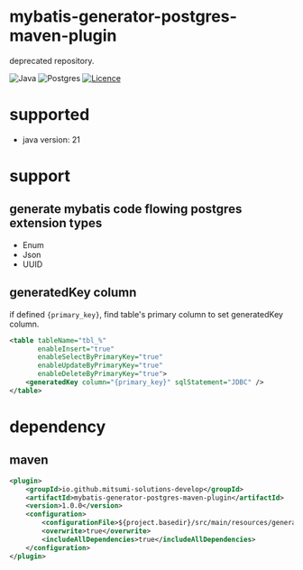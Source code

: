 # mybatis-generator-postgres-maven-plugin

deprecated repository.

![Java](https://img.shields.io/badge/java-%23ED8B00.svg?style=for-the-badge&logo=openjdk&logoColor=white) ![Postgres](https://img.shields.io/badge/postgres-%23316192.svg?style=for-the-badge&logo=postgresql&logoColor=white) [![Licence](https://img.shields.io/github/license/Ileriayo/markdown-badges?style=for-the-badge)](./LICENSE)

# supported

- java version: 21

# support

## generate mybatis code flowing postgres extension types

- Enum
- Json
- UUID

## generatedKey column

if defined `{primary_key}`, find table's primary column to set generatedKey column.

```xml
<table tableName="tbl_%"
       enableInsert="true"
       enableSelectByPrimaryKey="true"
       enableUpdateByPrimaryKey="true"
       enableDeleteByPrimaryKey="true">
    <generatedKey column="{primary_key}" sqlStatement="JDBC" />
</table>
```

# dependency

## maven

```xml
<plugin>
    <groupId>io.github.mitsumi-solutions-develop</groupId>
    <artifactId>mybatis-generator-postgres-maven-plugin</artifactId>
    <version>1.0.0</version>
    <configuration>
        <configurationFile>${project.basedir}/src/main/resources/generatorConfig.xml</configurationFile>
        <overwrite>true</overwrite>
        <includeAllDependencies>true</includeAllDependencies>
    </configuration>
</plugin>
```
